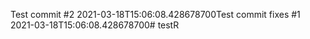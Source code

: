 Test commit #2 2021-03-18T15:06:08.428678700Test commit fixes #1 2021-03-18T15:06:08.428678700# testR

